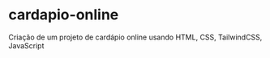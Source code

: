 # cardapio-online
Criação de um projeto de cardápio online usando HTML, CSS, TailwindCSS, JavaScript
